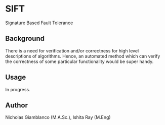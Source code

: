 # SIFT
Signature Based Fault Tolerance



## Background
There is a need for verification and/or correctness for high level descriptions of algorithms.
Hence, an automated method which can verify the correctness of some particular functionality would be super handy.


## Usage
In progress.




## Author
Nicholas Giamblanco (M.A.Sc.), Ishita Ray (M.Eng)



